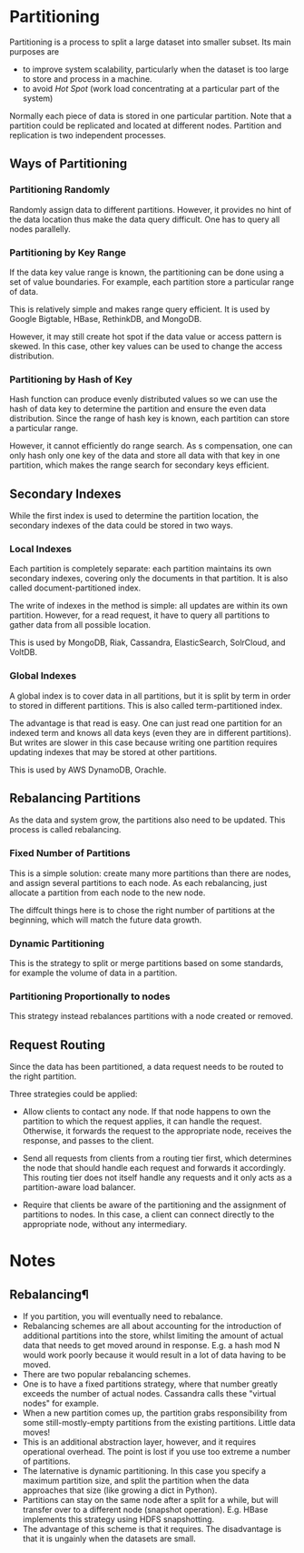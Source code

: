 # Partitioning

Partitioning is a process to split a large dataset into smaller subset. Its main purposes are

* to improve system scalability, particularly when the dataset is too large to store and process in a machine.
* to avoid _Hot Spot_ (work load concentrating at a particular part of the system)

Normally each piece of data is stored in one particular partition. Note that a partition could be replicated and located at different nodes. Partition and replication is two independent processes.

## Ways of Partitioning

### Partitioning Randomly

Randomly assign data to different partitions. However, it provides no hint of the data location thus make the data query difficult. One has to query all nodes parallelly.

### Partitioning by Key Range

If the data key value range is known, the partitioning can be done using a set of value boundaries. For example, each partition store a particular range of data.

This is relatively simple and makes range query efficient. It is used by Google Bigtable, HBase, RethinkDB, and MongoDB.

However, it may still create hot spot if the data value or access pattern is skewed. In this case, other key values can be used to change the access distribution.

### Partitioning by Hash of Key

Hash function can produce evenly distributed values so we can use the hash of data key to determine the partition and ensure the even data distribution. Since the range of hash key is known, each partition can store a particular range.

However, it cannot efficiently do range search. As s compensation, one can only hash only one key of the data and store all data with that key in one partition, which makes the range search for secondary keys efficient.

## Secondary Indexes

While the first index is used to determine the partition location, the secondary indexes of the data could be stored in two ways.

### Local Indexes

Each partition is completely separate: each partition maintains its own secondary indexes, covering only the documents in that partition. It is also called document-partitioned index.

The write of indexes in the method is simple: all updates are within its own partition. However, for a read request, it have to query all partitions to gather data from all possible location.

This is used by MongoDB, Riak, Cassandra, ElasticSearch, SolrCloud, and VoltDB.

### Global Indexes

A global index is to cover data in all partitions, but it is split by term in order to stored in different partitions. This is also called term-partitioned index.

The advantage is that read is easy. One can just read one partition for an indexed term and knows all data keys (even they are in different partitions). But writes are slower in this case because writing one partition requires updating indexes that may be stored at other partitions.

This is used by AWS DynamoDB, Orachle.

## Rebalancing Partitions

As the data and system grow, the partitions also need to be updated. This process is called rebalancing.

### Fixed Number of Partitions

This is a simple solution: create many more partitions than there are nodes, and assign several partitions to each node. As each rebalancing, just allocate a partition from each node to the new node.

The diffcult things here is to chose the right number of partitions at the beginning, which will match the future data growth.

### Dynamic Partitioning

This is the strategy to split or merge partitions based on some standards, for example the volume of data in a partition.

### Partitioning Proportionally to nodes

This strategy instead rebalances partitions with a node created or removed.

## Request Routing

Since the data has been partitioned, a data request needs to be routed to the right partition.

Three strategies could be applied:

* Allow clients to contact any node. If that node happens to own the partition to which the request applies, it can handle the request. Otherwise, it forwards the request to the appropriate node, receives the response, and passes to the client.

* Send all requests from clients from a routing tier first, which determines the node that should handle each request and forwards it accordingly. This routing tier does not itself handle any requests and it only acts as a partition-aware load balancer.

* Require that clients be aware of the partitioning and the assignment of partitions to nodes. In this case, a client can connect directly to the appropriate node, without any intermediary.


# Notes
## Rebalancing¶
- If you partition, you will eventually need to rebalance.
- Rebalancing schemes are all about accounting for the introduction of additional partitions into the store, whilst limiting the amount of actual data that needs to get moved around in response.
E.g. a hash mod N would work poorly because it would result in a lot of data having to be moved.
- There are two popular rebalancing schemes.
- One is to have a fixed partitions strategy, where that number greatly exceeds the number of actual nodes. Cassandra calls these "virtual nodes" for example.
- When a new partition comes up, the partition grabs responsibility from some still-mostly-empty partitions from the existing partitions. Little data moves!
- This is an additional abstraction layer, however, and it requires operational overhead. The point is lost if you use too extreme a number of partitions.
- The laternative is dynamic partitioning. In this case you specify a maximum partition size, and split the partition when the data approaches that size (like growing a dict in Python).
- Partitions can stay on the same node after a split for a while, but will transfer over to a different node (snapshot operation). E.g. HBase implements this strategy using HDFS snapshotting.
- The advantage of this scheme is that it requires. The disadvantage is that it is ungainly when the datasets are small.
